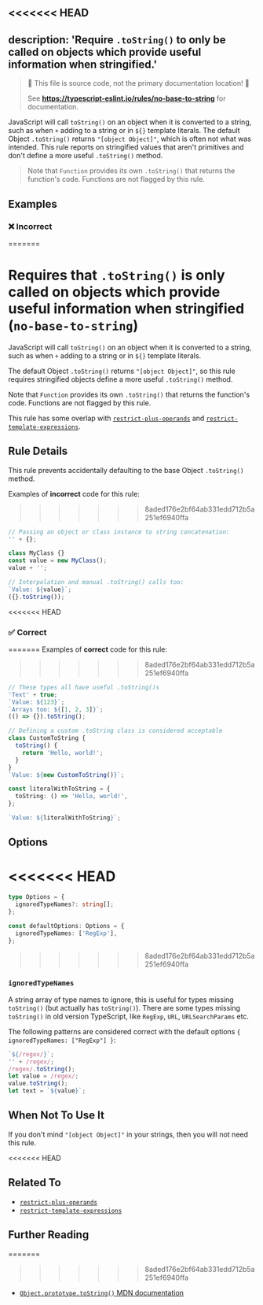<<<<<<< HEAD
---
description: 'Require `.toString()` to only be called on objects which provide useful information when stringified.'
---

> 🛑 This file is source code, not the primary documentation location! 🛑
>
> See **https://typescript-eslint.io/rules/no-base-to-string** for documentation.

JavaScript will call `toString()` on an object when it is converted to a string, such as when `+` adding to a string or in `${}` template literals.
The default Object `.toString()` returns `"[object Object]"`, which is often not what was intended.
This rule reports on stringified values that aren't primitives and don't define a more useful `.toString()` method.

> Note that `Function` provides its own `.toString()` that returns the function's code.
> Functions are not flagged by this rule.

## Examples

<!--tabs-->

### ❌ Incorrect
=======
# Requires that `.toString()` is only called on objects which provide useful information when stringified (`no-base-to-string`)

JavaScript will call `toString()` on an object when it is converted to a string, such as when `+` adding to a string or in `${}` template literals.

The default Object `.toString()` returns `"[object Object]"`, so this rule requires stringified objects define a more useful `.toString()` method.

Note that `Function` provides its own `.toString()` that returns the function's code.
Functions are not flagged by this rule.

This rule has some overlap with [`restrict-plus-operands`](./restrict-plus-operands.md) and [`restrict-template-expressions`](./restrict-template-expressions.md).

## Rule Details

This rule prevents accidentally defaulting to the base Object `.toString()` method.

Examples of **incorrect** code for this rule:
>>>>>>> 8aded176e2bf64ab331edd712b5a251ef6940ffa

```ts
// Passing an object or class instance to string concatenation:
'' + {};

class MyClass {}
const value = new MyClass();
value + '';

// Interpolation and manual .toString() calls too:
`Value: ${value}`;
({}.toString());
```

<<<<<<< HEAD
### ✅ Correct
=======
Examples of **correct** code for this rule:
>>>>>>> 8aded176e2bf64ab331edd712b5a251ef6940ffa

```ts
// These types all have useful .toString()s
'Text' + true;
`Value: ${123}`;
`Arrays too: ${[1, 2, 3]}`;
(() => {}).toString();

// Defining a custom .toString class is considered acceptable
class CustomToString {
  toString() {
    return 'Hello, world!';
  }
}
`Value: ${new CustomToString()}`;

const literalWithToString = {
  toString: () => 'Hello, world!',
};

`Value: ${literalWithToString}`;
```

## Options

<<<<<<< HEAD
=======
```ts
type Options = {
  ignoredTypeNames?: string[];
};

const defaultOptions: Options = {
  ignoredTypeNames: ['RegExp'],
};
```

>>>>>>> 8aded176e2bf64ab331edd712b5a251ef6940ffa
### `ignoredTypeNames`

A string array of type names to ignore, this is useful for types missing `toString()` (but actually has `toString()`).
There are some types missing `toString()` in old version TypeScript, like `RegExp`, `URL`, `URLSearchParams` etc.

The following patterns are considered correct with the default options `{ ignoredTypeNames: ["RegExp"] }`:

```ts
`${/regex/}`;
'' + /regex/;
/regex/.toString();
let value = /regex/;
value.toString();
let text = `${value}`;
```

## When Not To Use It

If you don't mind `"[object Object]"` in your strings, then you will not need this rule.

<<<<<<< HEAD
## Related To

- [`restrict-plus-operands`](./restrict-plus-operands.md)
- [`restrict-template-expressions`](./restrict-template-expressions.md)

## Further Reading

=======
>>>>>>> 8aded176e2bf64ab331edd712b5a251ef6940ffa
- [`Object.prototype.toString()` MDN documentation](https://developer.mozilla.org/en-US/docs/Web/JavaScript/Reference/Global_Objects/Object/toString)
